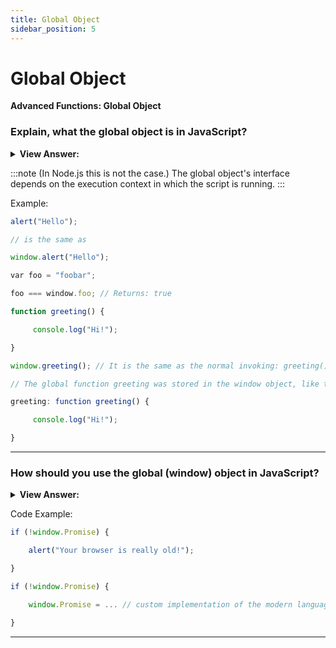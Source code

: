 ```yaml
---
title: Global Object
sidebar_position: 5
---
```


# Global Object

**Advanced Functions: Global Object**

<head>
  <title>Global Object - JavaScript Interview Questions & Answers</title>
  <meta charSet="utf-8" />
</head>

### Explain, what the global object is in JavaScript?

<details>
  <summary><strong>View Answer:</strong></summary>
  <div>
  <div><strong>Interview Response:</strong> A global object is an object that always exists in the global scope. In JavaScript, there is always a global object defined. In a web browser, when scripts create global variables defined with the var keyword, they are created as members of the global object.
</div>
  </div>
</details>

:::note
(In Node.js this is not the case.) The global object's interface depends on the execution context in which the script is running.
:::

Example:

```js
alert("Hello");

// is the same as

window.alert("Hello");

var foo = "foobar";

foo === window.foo; // Returns: true

function greeting() {

     console.log("Hi!");

}

window.greeting(); // It is the same as the normal invoking: greeting();

// The global function greeting was stored in the window object, like this:

greeting: function greeting() {

     console.log("Hi!");

}
```

---

### How should you use the global (window) object in JavaScript?

<details>
  <summary><strong>View Answer:</strong></summary>
  <div>
   <div><strong>Interview Response:</strong> Using global variables is generally discouraged. There should be as few global variables as possible. The code design where a function gets “input” variables and produces certain “outcome” is clearer, less prone to errors and easier to test than if it uses outer or global variables. You can also use the global object to test for support of modern language features. This commonly done in Polyfills to ensure that user interaction results in an equitable response.
  </div>
  </div>
</details>

Code Example:

```js
if (!window.Promise) {

    alert("Your browser is really old!");

}

if (!window.Promise) {

    window.Promise = ... // custom implementation of the modern language feature

}
```

---
